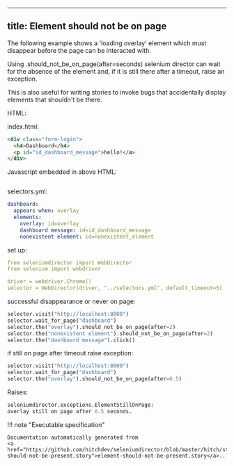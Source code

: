 
---
title: Element should not be on page
---



The following example shows a 'loading overlay' element which must disappear
before the page can be interacted with.

Using .should_not_be_on_page(after=seconds) selenium director can wait
for the absence of the element and, if it is still there after a timeout,
raise an exception.

This is also useful for writing stories to invoke bugs that accidentally
display elements that shouldn't be there.



HTML:



index.html:

```html
<div class="form-login">
  <h4>Dashboard</h4>
  <p id="id_dashboard_message">hello!</a>
</div>

```




Javascript embedded in above HTML:

```javascript

```


selectors.yml:

```yaml
dashboard:
  appears when: overlay
  elements:
    overlay: id=overlay
    dashboard message: id=id_dashboard_message
    nonexistent element: id=nonexistent_element

```

set up:

```yaml
from seleniumdirector import WebDirector
from selenium import webdriver

driver = webdriver.Chrome()
selector = WebDirector(driver, "../selectors.yml", default_timeout=5)

```




successful disappearance or never on page:




```python
selector.visit("http://localhost:8000")
selector.wait_for_page("dashboard")
selector.the("overlay").should_not_be_on_page(after=2)
selector.the("nonexistent element").should_not_be_on_page(after=2)
selector.the("dashboard message").click()

```






if still on page after timeout raise exception:




```python
selector.visit("http://localhost:8000")
selector.wait_for_page("dashboard")
selector.the("overlay").should_not_be_on_page(after=0.5)

```


Raises:

```python
seleniumdirector.exceptions.ElementStillOnPage:
overlay still on page after 0.5 seconds.
```










!!! note "Executable specification"

    Documentation automatically generated from 
    <a href="https://github.com/hitchdev/seleniumdirector/blob/master/hitch/story/element-should-not-be-present.story">element-should-not-be-present.story</a>..

